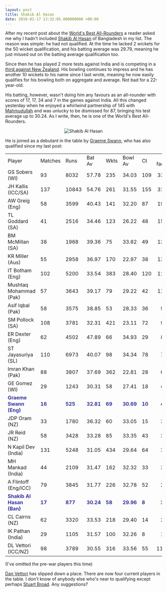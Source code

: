 ```yaml
---
layout: post
title: Shakib Al Hasan
date: 2010-02-17 13:32:05.000000000 +00:00
---
```

After my recent post about the <a href="https://www.dominicsayers.com/2010/01/04/worlds-best-all-rounders/" target="_blank">World's Best All-Rounders</a> a reader asked me why I hadn't included <a href="https://www.cricinfo.com/ci/content/player/56143.html" target="_blank">Shakib Al Hasan</a> of Bangladesh in my list. The reason was simple: he had not qualified. At the time he lacked 2 wickets for the 50 wicket qualification, and his batting average was 29.79, meaning he just missed out on the batting average qualification too.

Since then he has played 2 more tests against India and is competing in a <a href="https://www.cricinfo.com/ci/engine/match/423786.html" target="_blank">third against New Zealand</a>. His bowling continues to impress and he has another 10 wickets to his name since I last wrote, meaning he now easily qualifies for his bowling both on aggregate and average. Not bad for a 22-year-old.

His batting, however, wasn't doing him any favours as an all-rounder with scores of 17, 17, 34 and 7 in the games against India. All this changed yesterday when he enjoyed a whirlwind partnership of 145 with <a href="https://www.cricinfo.com/ci/content/current/player/56025.html" target="_self">Mahmudullah</a> and was unlucky to be dismissed for 87, bringing his test average up to 30.24. As I write, then, he is one of the World's Best All-Rounders.
<p style="text-align: center;"><img class="alignnone" src="https://static.cricinfo.com/db/PICTURES/CMS/104300/104303.1.jpg" alt="Shakib Al Hasan" /></p>
He is joined as a debutant in the table by <a href="https://www.cricinfo.com/ci/content/player/20431.html" target="_blank">Graeme Swann</a>, who has also qualified since my last post:
<table border="0" cellspacing="0" cellpadding="0" width="470"><colgroup><col span="1" width="178"></col> <col span="1" width="47"></col> <col span="1" width="37"></col> <col span="1" width="44"></col> <col span="1" width="31"></col> <col span="1" width="51"></col> <col span="1" width="25"></col> <col span="1" width="57"></col> </colgroup>
<tbody>
<tr>
<td style="text-align: left;" width="178" height="17">Player</td>
<td style="text-align: left;" width="47">Matches</td>
<td style="text-align: left;" width="37">Runs</td>
<td style="text-align: left;" width="44">Bat Av</td>
<td style="text-align: left;" width="31">Wkts</td>
<td style="text-align: left;" width="51">Bowl Av</td>
<td style="text-align: left;" width="25">Ct</td>
<td style="text-align: right;" width="57">X-factor</td>
</tr>
<tr>
<td height="17">GS Sobers (WI)</td>
<td width="47">93</td>
<td width="37">8032</td>
<td width="44">57.78</td>
<td width="31">235</td>
<td width="51">34.03</td>
<td width="25">109</td>
<td align="right">3370</td>
</tr>
<tr>
<td height="17">JH Kallis (ICC/SA)</td>
<td width="47">137</td>
<td width="37">10843</td>
<td width="44">54.76</td>
<td width="31">261</td>
<td width="51">31.55</td>
<td width="25">155</td>
<td align="right">3192</td>
</tr>
<tr>
<td height="17">AW Greig (Eng)</td>
<td width="47">58</td>
<td width="37">3599</td>
<td width="44">40.43</td>
<td width="31">141</td>
<td width="51">32.20</td>
<td width="25">87</td>
<td align="right">1985</td>
</tr>
<tr>
<td height="17">TL Goddard (SA)</td>
<td width="47">41</td>
<td width="37">2516</td>
<td width="44">34.46</td>
<td width="31">123</td>
<td width="51">26.22</td>
<td width="25">48</td>
<td align="right">1550</td>
</tr>
<tr>
<td height="17">BM McMillan (SA)</td>
<td width="47">38</td>
<td width="37">1968</td>
<td width="44">39.36</td>
<td width="31">75</td>
<td width="51">33.82</td>
<td width="25">49</td>
<td align="right">1359</td>
</tr>
<tr>
<td height="17">KR Miller (Aus)</td>
<td width="47">55</td>
<td width="37">2958</td>
<td width="44">36.97</td>
<td width="31">170</td>
<td width="51">22.97</td>
<td width="25">38</td>
<td align="right">1313</td>
</tr>
<tr>
<td height="17">IT Botham (Eng)</td>
<td width="47">102</td>
<td width="37">5200</td>
<td width="44">33.54</td>
<td width="31">383</td>
<td width="51">28.40</td>
<td width="25">120</td>
<td align="right">1193</td>
</tr>
<tr>
<td height="17">Mushtaq Mohammad (Pak)</td>
<td width="47">57</td>
<td width="37">3643</td>
<td width="44">39.17</td>
<td width="31">79</td>
<td width="51">29.22</td>
<td width="25">42</td>
<td align="right">1102</td>
</tr>
<tr>
<td height="17">Asif Iqbal (Pak)</td>
<td width="47">58</td>
<td width="37">3575</td>
<td width="44">38.85</td>
<td width="31">53</td>
<td width="51">28.33</td>
<td width="25">36</td>
<td align="right">963</td>
</tr>
<tr>
<td height="17">SM Pollock (SA)</td>
<td width="47">108</td>
<td width="37">3781</td>
<td width="44">32.31</td>
<td width="31">421</td>
<td width="51">23.11</td>
<td width="25">72</td>
<td align="right">947</td>
</tr>
<tr>
<td height="17">ER Dexter (Eng)</td>
<td width="47">62</td>
<td width="37">4502</td>
<td width="44">47.89</td>
<td width="31">66</td>
<td width="51">34.93</td>
<td width="25">29</td>
<td align="right">840</td>
</tr>
<tr>
<td height="17">ST Jayasuriya (SL)</td>
<td width="47">110</td>
<td width="37">6973</td>
<td width="44">40.07</td>
<td width="31">98</td>
<td width="51">34.34</td>
<td width="25">78</td>
<td align="right">761</td>
</tr>
<tr>
<td height="17">Imran Khan (Pak)</td>
<td width="47">88</td>
<td width="37">3807</td>
<td width="44">37.69</td>
<td width="31">362</td>
<td width="51">22.81</td>
<td width="25">28</td>
<td align="right">633</td>
</tr>
<tr>
<td height="17">GE Gomez (WI)</td>
<td width="47">29</td>
<td width="37">1243</td>
<td width="44">30.31</td>
<td width="31">58</td>
<td width="51">27.41</td>
<td width="25">18</td>
<td align="right">490</td>
</tr>
<tr>
<td height="17"><span style="color: #333399;"><strong>Graeme Swann (Eng)</strong></span></td>
<td width="47"><span style="color: #333399;"><strong>16</strong></span></td>
<td width="37"><span style="color: #333399;"><strong>525</strong></span></td>
<td width="44"><span style="color: #333399;"><strong>32.81</strong></span></td>
<td width="31"><span style="color: #333399;"><strong>69</strong></span></td>
<td width="51"><span style="color: #333399;"><strong>30.69</strong></span></td>
<td width="25"><span style="color: #333399;"><strong>10</strong></span></td>
<td align="right"><span style="color: #333399;"><strong>445</strong></span></td>
</tr>
<tr>
<td height="17">JDP Oram (NZ)</td>
<td width="47">33</td>
<td width="37">1780</td>
<td width="44">36.32</td>
<td width="31">60</td>
<td width="51">33.05</td>
<td width="25">15</td>
<td align="right">376</td>
</tr>
<tr>
<td height="17">JR Reid (NZ)</td>
<td width="47">58</td>
<td width="37">3428</td>
<td width="44">33.28</td>
<td width="31">85</td>
<td width="51">33.35</td>
<td width="25">43</td>
<td align="right">374</td>
</tr>
<tr>
<td height="17">N Kapil Dev (India)</td>
<td width="47">131</td>
<td width="37">5248</td>
<td width="44">31.05</td>
<td width="31">434</td>
<td width="51">29.64</td>
<td width="25">64</td>
<td align="right">313</td>
</tr>
<tr>
<td height="17">MH Mankad (India)</td>
<td width="47">44</td>
<td width="37">2109</td>
<td width="44">31.47</td>
<td width="31">162</td>
<td width="51">32.32</td>
<td width="25">33</td>
<td align="right">311</td>
</tr>
<tr>
<td height="17">A Flintoff (Eng/ICC)</td>
<td width="47">79</td>
<td width="37">3845</td>
<td width="44">31.77</td>
<td width="31">226</td>
<td width="51">32.78</td>
<td width="25">52</td>
<td align="right">263</td>
</tr>
<tr>
<td height="17"><span style="color: #333399;"><strong>Shakib Al Hasan (Ban)</strong></span></td>
<td width="47"><span style="color: #333399;"><strong>17</strong></span></td>
<td width="37"><span style="color: #333399;"><strong>877</strong></span></td>
<td width="44"><span style="color: #333399;"><strong>30.24</strong></span></td>
<td width="31"><span style="color: #333399;"><strong>58</strong></span></td>
<td width="51"><span style="color: #333399;"><strong>29.96</strong></span></td>
<td width="25"><span style="color: #333399;"><strong>8</strong></span></td>
<td align="right"><span style="color: #333399;"><strong>248</strong></span></td>
</tr>
<tr>
<td height="17">CL Cairns (NZ)</td>
<td width="47">62</td>
<td width="37">3320</td>
<td width="44">33.53</td>
<td width="31">218</td>
<td width="51">29.40</td>
<td width="25">14</td>
<td align="right">206</td>
</tr>
<tr>
<td height="17">IK Pathan (India)</td>
<td width="47">29</td>
<td width="37">1105</td>
<td width="44">31.57</td>
<td width="31">100</td>
<td width="51">32.26</td>
<td width="25">8</td>
<td align="right">119</td>
</tr>
<tr>
<td height="17">DL Vettori (ICC/NZ)</td>
<td width="47">98</td>
<td width="37">3789</td>
<td width="44">30.55</td>
<td width="31">316</td>
<td width="51">33.56</td>
<td width="25">55</td>
<td style="text-align: left;">112</td>
</tr>
</tbody>
</table>
(I've omitted the pre-war players this time)

<a href="https://www.cricinfo.com/ci/content/player/38710.html" target="_blank">Dan Vettori</a> has slipped down a place. There are now four current players in the table. I don't know of anybody else who's near to qualifying except perhaps <a href="https://www.cricinfo.com/ci/content/player/10617.html" target="_blank">Stuart Broad</a>. Any suggestions?

